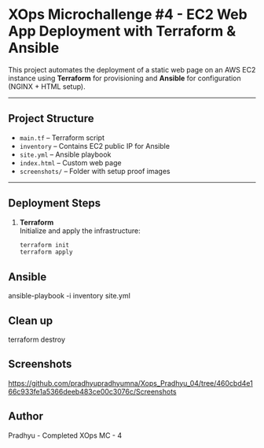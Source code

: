 # XOps Microchallenge #4 - EC2 Web App Deployment with Terraform & Ansible

This project automates the deployment of a static web page on an AWS EC2 instance using **Terraform** for provisioning and **Ansible** for configuration (NGINX + HTML setup).

---

## Project Structure

- `main.tf` – Terraform script 
- `inventory` – Contains EC2 public IP for Ansible
- `site.yml` – Ansible playbook
- `index.html` – Custom web page
- `screenshots/` – Folder with setup proof images

---

## Deployment Steps

1. **Terraform**  
   Initialize and apply the infrastructure:
   ```bash
   terraform init
   terraform apply

## Ansible

ansible-playbook -i inventory site.yml

## Clean up
terraform destroy

## Screenshots

https://github.com/pradhyupradhyumna/Xops_Pradhyu_04/tree/460cbd4e166c933fe1a5366deeb483ce00c3076c/Screenshots

## Author
Pradhyu - Completed XOps MC - 4
